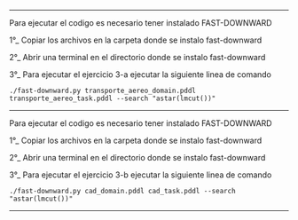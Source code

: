 **************************************************************************
Para ejecutar el codigo es necesario tener instalado FAST-DOWNWARD

1°_ Copiar los archivos en la carpeta donde se instalo fast-downward

2°_ Abrir una terminal en el directorio donde se instalo fast-downward

3°_ Para ejecutar el ejercicio 3-a ejecutar la siguiente linea de comando 

```
./fast-downward.py transporte_aereo_domain.pddl transporte_aereo_task.pddl --search "astar(lmcut())"
```

**************************************************************************

Para ejecutar el codigo es necesario tener instalado FAST-DOWNWARD

1°_ Copiar los archivos en la carpeta donde se instalo fast-downward

2°_ Abrir una terminal en el directorio donde se instalo fast-downward

3°_ Para ejecutar el ejercicio 3-b ejecutar la siguiente linea de comando 

```
./fast-downward.py cad_domain.pddl cad_task.pddl --search "astar(lmcut())"

```

**************************************************************************

